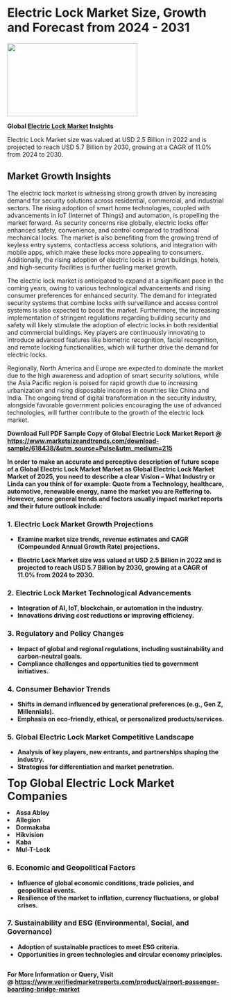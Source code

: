 <H1>Electric Lock Market Size, Growth and Forecast from 2024 - 2031</H1><img class="aligncenter size-medium wp-image-584254" src="https://thirdeyenews.in/wp-content/uploads/2024/09/Global-Market-Research-300x168.jpeg" alt="" width="300" height="168" /><p><strong>Global&nbsp;<a href="https://www.marketsizeandtrends.com/download-sample/618438/&amp;utm_source=Pulse&amp;utm_medium=215">Electric Lock Market</a> Insights</strong></p><p>Electric Lock Market size was valued at USD 2.5 Billion in 2022 and is projected to reach USD 5.7 Billion by 2030, growing at a CAGR of 11.0% from 2024 to 2030.</p><p><h2>Market Growth Insights</h2> <p>The electric lock market is witnessing strong growth driven by increasing demand for security solutions across residential, commercial, and industrial sectors. The rising adoption of smart home technologies, coupled with advancements in IoT (Internet of Things) and automation, is propelling the market forward. As security concerns rise globally, electric locks offer enhanced safety, convenience, and control compared to traditional mechanical locks. The market is also benefiting from the growing trend of keyless entry systems, contactless access solutions, and integration with mobile apps, which make these locks more appealing to consumers. Additionally, the rising adoption of electric locks in smart buildings, hotels, and high-security facilities is further fueling market growth.</p> <p><strong></strong></p> <p>The electric lock market is anticipated to expand at a significant pace in the coming years, owing to various technological advancements and rising consumer preferences for enhanced security. The demand for integrated security systems that combine locks with surveillance and access control systems is also expected to boost the market. Furthermore, the increasing implementation of stringent regulations regarding building security and safety will likely stimulate the adoption of electric locks in both residential and commercial buildings. Key players are continuously innovating to introduce advanced features like biometric recognition, facial recognition, and remote locking functionalities, which will further drive the demand for electric locks.</p> <p>Regionally, North America and Europe are expected to dominate the market due to the high awareness and adoption of smart security solutions, while the Asia Pacific region is poised for rapid growth due to increasing urbanization and rising disposable incomes in countries like China and India. The ongoing trend of digital transformation in the security industry, alongside favorable government policies encouraging the use of advanced technologies, will further contribute to the growth of the electric lock market.</p> <p><strong></p><p><span class=""><strong>Download Full PDF Sample Copy of Global Electric Lock Market Report</strong> @ <a href="https://www.marketsizeandtrends.com/download-sample/618438/&amp;utm_source=Pulse&amp;utm_medium=215" target="_blank">https://www.marketsizeandtrends.com/download-sample/618438/&amp;utm_source=Pulse&amp;utm_medium=215</a></span></p><p>In order to make an accurate and perceptive description of future scope of a Global&nbsp;Electric Lock Market Market as Global&nbsp;Electric Lock Market Market of 2025, you need to describe a clear Vision &ndash; What Industry or Linda can you think of for example: Quote from a Technology, healthcare, automotive, renewable energy, name the market you are Reffering to. However, some general trends and factors usually impact market reports and their future outlook include:</p><h3>1.&nbsp;<strong>Electric Lock Market Growth Projections</strong></h3><ul><li>Examine market size trends, revenue estimates and CAGR (Compounded Annual Growth Rate) projections.</li><li><p>Electric Lock Market size was valued at USD 2.5 Billion in 2022 and is projected to reach USD 5.7 Billion by 2030, growing at a CAGR of 11.0% from 2024 to 2030.</p></li></ul><h3>2.&nbsp;<strong>Electric Lock Market Technological Advancements</strong></h3><ul><li>Integration of AI, IoT, blockchain, or automation in the industry.</li><li>Innovations driving cost reductions or improving efficiency.</li></ul><h3>3.&nbsp;<strong>Regulatory and Policy Changes</strong></h3><ul><li>Impact of global and regional regulations, including sustainability and carbon-neutral goals.</li><li>Compliance challenges and opportunities tied to government initiatives.</li></ul><h3>4.&nbsp;<strong>Consumer Behavior Trends</strong></h3><ul><li>Shifts in demand influenced by generational preferences (e.g., Gen Z, Millennials).</li><li>Emphasis on eco-friendly, ethical, or personalized products/services.</li></ul><h3>5.&nbsp;<strong>Global Electric Lock Market Competitive Landscape</strong></h3><ul><li>Analysis of key players, new entrants, and partnerships shaping the industry.</li><li>Strategies for differentiation and market penetration.</li></ul><p data-pm-slice="1 1 []"><span style="color: inherit; font-family: inherit; font-size: 25px;">Top Global Electric Lock Market Companies</span></p><div class="" data-test-id=""><p><li>Assa Abloy</li><li> Allegion</li><li> Dormakaba</li><li> Hikvision</li><li> Kaba</li><li> Mul-T-Lock</li></p></div><h3>6.&nbsp;<strong>Economic and Geopolitical Factors</strong></h3><ul><li>Influence of global economic conditions, trade policies, and geopolitical events.</li><li>Resilience of the market to inflation, currency fluctuations, or global crises.</li></ul><h3>7.&nbsp;<strong>Sustainability and ESG (Environmental, Social, and Governance)</strong></h3><ul><li>Adoption of sustainable practices to meet ESG criteria.</li><li>Opportunities in green technologies and circular economy principles.</li></ul><h2><strong style="font-size: 14px;">For More Information or Query, Visit @&nbsp;</strong><a style="background-color: #ffffff; font-size: 14px;" href="https://www.marketsizeandtrends.com/report/electric-lock-market/" target="_blank">https://www.verifiedmarketreports.com/product/airport-passenger-boarding-bridge-market</a></h2>
